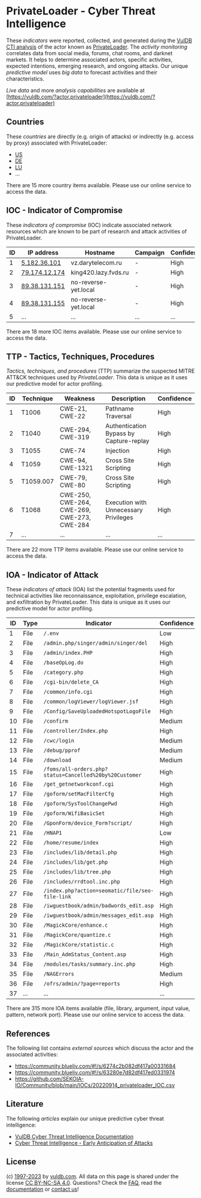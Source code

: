 # PrivateLoader - Cyber Threat Intelligence

These _indicators_ were reported, collected, and generated during the [VulDB CTI analysis](https://vuldb.com/?kb.cti) of the actor known as [PrivateLoader](https://vuldb.com/?actor.privateloader). The _activity monitoring_ correlates data from social media, forums, chat rooms, and darknet markets. It helps to determine associated actors, specific activities, expected intentions, emerging research, and ongoing attacks. Our unique _predictive model_ uses _big data_ to forecast activities and their characteristics.

_Live data_ and more _analysis capabilities_ are available at [https://vuldb.com/?actor.privateloader](https://vuldb.com/?actor.privateloader)

## Countries

These _countries_ are directly (e.g. origin of attacks) or indirectly (e.g. access by proxy) associated with PrivateLoader:

* [US](https://vuldb.com/?country.us)
* [DE](https://vuldb.com/?country.de)
* [LU](https://vuldb.com/?country.lu)
* ...

There are 15 more country items available. Please use our online service to access the data.

## IOC - Indicator of Compromise

These _indicators of compromise_ (IOC) indicate associated network resources which are known to be part of research and attack activities of PrivateLoader.

ID | IP address | Hostname | Campaign | Confidence
-- | ---------- | -------- | -------- | ----------
1 | [5.182.36.101](https://vuldb.com/?ip.5.182.36.101) | vz.darytelecom.ru | - | High
2 | [79.174.12.174](https://vuldb.com/?ip.79.174.12.174) | king420.lazy.fvds.ru | - | High
3 | [89.38.131.151](https://vuldb.com/?ip.89.38.131.151) | no-reverse-yet.local | - | High
4 | [89.38.131.155](https://vuldb.com/?ip.89.38.131.155) | no-reverse-yet.local | - | High
5 | ... | ... | ... | ...

There are 18 more IOC items available. Please use our online service to access the data.

## TTP - Tactics, Techniques, Procedures

_Tactics, techniques, and procedures_ (TTP) summarize the suspected MITRE ATT&CK techniques used by _PrivateLoader_. This data is unique as it uses our predictive model for actor profiling.

ID | Technique | Weakness | Description | Confidence
-- | --------- | -------- | ----------- | ----------
1 | T1006 | CWE-21, CWE-22 | Pathname Traversal | High
2 | T1040 | CWE-294, CWE-319 | Authentication Bypass by Capture-replay | High
3 | T1055 | CWE-74 | Injection | High
4 | T1059 | CWE-94, CWE-1321 | Cross Site Scripting | High
5 | T1059.007 | CWE-79, CWE-80 | Cross Site Scripting | High
6 | T1068 | CWE-250, CWE-264, CWE-269, CWE-273, CWE-284 | Execution with Unnecessary Privileges | High
7 | ... | ... | ... | ...

There are 22 more TTP items available. Please use our online service to access the data.

## IOA - Indicator of Attack

These _indicators of attack_ (IOA) list the potential fragments used for technical activities like reconnaissance, exploitation, privilege escalation, and exfiltration by PrivateLoader. This data is unique as it uses our predictive model for actor profiling.

ID | Type | Indicator | Confidence
-- | ---- | --------- | ----------
1 | File | `/.env` | Low
2 | File | `/admin.php/singer/admin/singer/del` | High
3 | File | `/admin/index.PHP` | High
4 | File | `/baseOpLog.do` | High
5 | File | `/category.php` | High
6 | File | `/cgi-bin/delete_CA` | High
7 | File | `/common/info.cgi` | High
8 | File | `/common/logViewer/logViewer.jsf` | High
9 | File | `/Config/SaveUploadedHotspotLogoFile` | High
10 | File | `/confirm` | Medium
11 | File | `/controller/Index.php` | High
12 | File | `/cwc/login` | Medium
13 | File | `/debug/pprof` | Medium
14 | File | `/download` | Medium
15 | File | `/foms/all-orders.php?status=Cancelled%20by%20Customer` | High
16 | File | `/get_getnetworkconf.cgi` | High
17 | File | `/goform/setMacFilterCfg` | High
18 | File | `/goform/SysToolChangePwd` | High
19 | File | `/goform/WifiBasicSet` | High
20 | File | `/GponForm/device_Form?script/` | High
21 | File | `/HNAP1` | Low
22 | File | `/home/resume/index` | High
23 | File | `/includes/lib/detail.php` | High
24 | File | `/includes/lib/get.php` | High
25 | File | `/includes/lib/tree.php` | High
26 | File | `/includes/rrdtool.inc.php` | High
27 | File | `/index.php?action=seomatic/file/seo-file-link` | High
28 | File | `/iwguestbook/admin/badwords_edit.asp` | High
29 | File | `/iwguestbook/admin/messages_edit.asp` | High
30 | File | `/MagickCore/enhance.c` | High
31 | File | `/MagickCore/quantize.c` | High
32 | File | `/MagickCore/statistic.c` | High
33 | File | `/Main_AdmStatus_Content.asp` | High
34 | File | `/modules/tasks/summary.inc.php` | High
35 | File | `/NAGErrors` | Medium
36 | File | `/ofrs/admin/?page=reports` | High
37 | ... | ... | ...

There are 315 more IOA items available (file, library, argument, input value, pattern, network port). Please use our online service to access the data.

## References

The following list contains _external sources_ which discuss the actor and the associated activities:

* https://community.blueliv.com/#!/s/6274c2b082df417a00331684
* https://community.blueliv.com/#!/s/63280e7d82df417ed0331974
* https://github.com/SEKOIA-IO/Community/blob/main/IOCs/20220914_privateloader_IOC.csv

## Literature

The following _articles_ explain our unique predictive cyber threat intelligence:

* [VulDB Cyber Threat Intelligence Documentation](https://vuldb.com/?kb.cti)
* [Cyber Threat Intelligence - Early Anticipation of Attacks](https://www.scip.ch/en/?labs.20201022)

## License

(c) [1997-2023](https://vuldb.com/?kb.changelog) by [vuldb.com](https://vuldb.com/?kb.about). All data on this page is shared under the license [CC BY-NC-SA 4.0](https://creativecommons.org/licenses/by-nc-sa/4.0/). Questions? Check the [FAQ](https://vuldb.com/?kb.faq), read the [documentation](https://vuldb.com/?kb) or [contact us](https://vuldb.com/?contact)!
